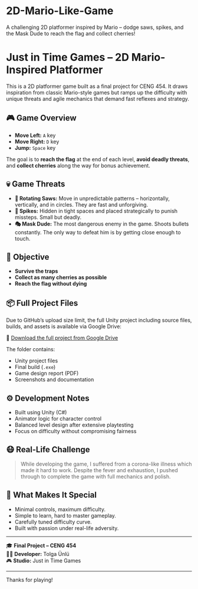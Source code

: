 # 2D-Mario-Like-Game
A challenging 2D platformer inspired by Mario – dodge saws, spikes, and the Mask Dude to reach the flag and collect cherries!
# Just in Time Games – 2D Mario-Inspired Platformer

This is a 2D platformer game built as a final project for CENG 454. It draws inspiration from classic Mario-style games but ramps up the difficulty with unique threats and agile mechanics that demand fast reflexes and strategy.

## 🎮 Game Overview

- **Move Left:** `A` key  
- **Move Right:** `D` key  
- **Jump:** `Space` key

The goal is to **reach the flag** at the end of each level, **avoid deadly threats**, and **collect cherries** along the way for bonus achievement.

## 💀 Game Threats

- **🔧 Rotating Saws:** Move in unpredictable patterns – horizontally, vertically, and in circles. They are fast and unforgiving.
- **📌 Spikes:** Hidden in tight spaces and placed strategically to punish missteps. Small but deadly.
- **🎭 Mask Dude:** The most dangerous enemy in the game. Shoots bullets constantly. The only way to defeat him is by getting close enough to touch.

## 🎯 Objective

- **Survive the traps**
- **Collect as many cherries as possible**
- **Reach the flag without dying**

## 📦 Full Project Files

Due to GitHub’s upload size limit, the full Unity project including source files, builds, and assets is available via Google Drive:

🔗 [Download the full project from Google Drive](https://drive.google.com/drive/folders/1_3oj46Epid0iwRvRuJouURN1KuPfd_x5?usp=sharing)

The folder contains:
- Unity project files  
- Final build (`.exe`)  
- Game design report (PDF)  
- Screenshots and documentation  

## ⚙️ Development Notes

- Built using Unity (C#)
- Animator logic for character control
- Balanced level design after extensive playtesting
- Focus on difficulty without compromising fairness

## 😷 Real-Life Challenge

> While developing the game, I suffered from a corona-like illness which made it hard to work. Despite the fever and exhaustion, I pushed through to complete the game with full mechanics and polish.

## 🧠 What Makes It Special

- Minimal controls, maximum difficulty.
- Simple to learn, hard to master gameplay.
- Carefully tuned difficulty curve.
- Built with passion under real-life adversity.

---

🎓 **Final Project – CENG 454**  
🧑‍💻 **Developer:** Tolga Ünlü  
🎮 **Studio:** Just in Time Games  

---

Thanks for playing!
